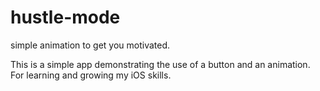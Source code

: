 # hustle-mode
simple animation to get you motivated.

This is a simple app demonstrating the use of a button and an animation. 
For learning and growing my iOS skills. 
